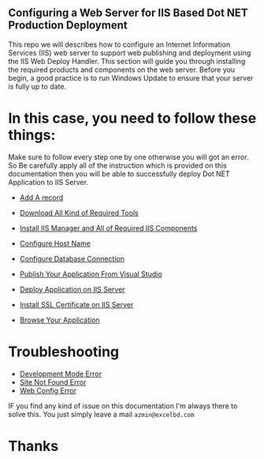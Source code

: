 ## Configuring a Web Server for IIS Based Dot NET Production Deployment

This repo we will describes how to configure an Internet Information Services (IIS) web server to support web publishing and deployment using the IIS Web Deploy Handler. This section will guide you through installing the required products and components on the web server. Before you begin, a good practice is to run Windows Update to ensure that your server is fully up to date.

# In this case, you need to follow these things:

Make sure to follow every step one by one otherwise you will got an error. So Be carefully apply all of the instruction which is provided on this documentation then you will be able to successfully deploy Dot NET Application to IIS Server. 

* [Add A record](https://github.com/excel-azmin/IIS-Production-Deployment/wiki/Add-A-record)

* [Download All Kind of Required Tools](https://github.com/excel-azmin/IIS-Production-Deployment/wiki/Download-Tools)

* [Install IIS Manager and All of Required IIS Components](https://github.com/excel-azmin/IIS-Production-Deployment/wiki/Install-IIS-and-All-of-Required-IIS-Components)

* [Configure Host Name](https://github.com/excel-azmin/IIS-Production-Deployment/wiki/Configure-Host-Name)

* [Configure Database Connection](https://github.com/excel-azmin/IIS-Production-Deployment/wiki/Configure-Database)

* [Publish Your Application From Visual Studio](https://github.com/excel-azmin/IIS-Production-Deployment/wiki/Publish-Your-Application)

* [Deploy Application on IIS Server](https://github.com/excel-azmin/IIS-Production-Deployment/wiki/Deploy-Application-on-Your-Server)

* [Install SSL Certificate on IIS Server](https://github.com/excel-azmin/IIS-Production-Deployment/wiki/Install-SSL-Certificate-on-IIS-Server)

* [Browse Your Application](https://github.com/excel-azmin/IIS-Production-Deployment/wiki/Browse-Your-Application)


# Troubleshooting

* [Development Mode Error](https://github.com/excel-azmin/IIS-Production-Deployment/wiki/Development-Mode)
* [Site Not Found Error](https://github.com/excel-azmin/IIS-Production-Deployment/wiki/Site-Not-Found)
* [Web Config Error](https://github.com/excel-azmin/IIS-Production-Deployment/wiki/Configure-Error)




IF you find any kind of issue on this documentation I'm always there to solve this. You just simply leave a mail `azmin@excelbd.com` 

# Thanks
